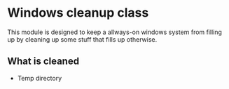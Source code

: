 # Windows cleanup class #

This module is designed to keep a allways-on windows system from filling up by cleaning up some stuff that fills up otherwise.

## What is cleaned ##
* Temp directory

